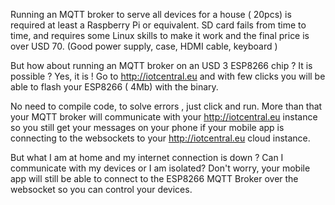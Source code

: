 Running an MQTT broker to serve all devices for a house ( 20pcs) is required at least a Raspberry Pi or equivalent.
SD card fails from time to time, and requires some Linux skills to make it work and the final price is over USD 70. (Good power supply, case, HDMI cable, keyboard )

But how about running an MQTT broker on an USD 3 ESP8266 chip ? It is possible ? Yes, it is ! Go to http://iotcentral.eu and with few clicks you will be able to flash your ESP8266 ( 4Mb) with the binary. 

No need to compile code, to solve errors , just click and run. More than that your MQTT broker will communicate with your http://iotcentral.eu instance so you still get your messages on your phone if your mobile app is connecting to the websockets to your http://iotcentral.eu cloud instance. 

But what I am at home and my internet connection is down ? Can I communicate with my devices or I am isolated?  Don't worry, your mobile app will still be able to connect to the ESP8266 MQTT Broker over the websocket so you can control your devices.

